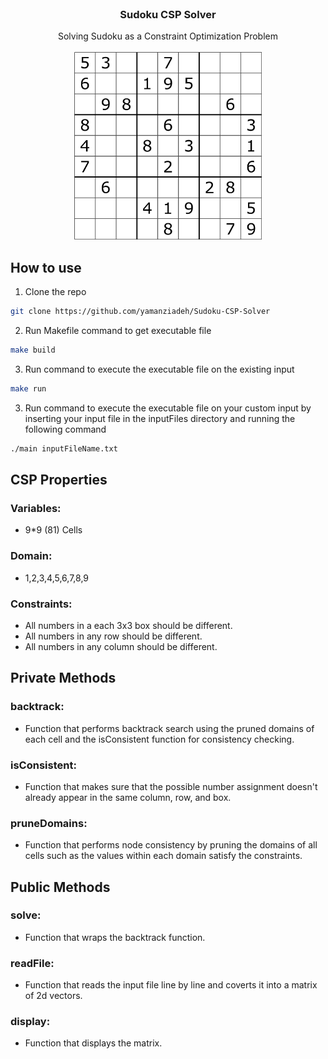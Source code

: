<!-- INTRO. -->
<br />
<p align="center">

  <h3 align="center">Sudoku CSP Solver</h3>

  <p align="center">
Solving Sudoku as a Constraint Optimization Problem <br /><br />
<img src="gitImgs/sudokuIcon.png?raw=true" width="300" >
  </p>
  
</p>

## How to use
1. Clone the repo
```sh
git clone https://github.com/yamanziadeh/Sudoku-CSP-Solver
```
2. Run Makefile command to get executable file
```sh
make build
```
3. Run command to execute the executable file on the existing input
```sh
make run
```
3. Run command to execute the executable file on your custom input by inserting your input file in the inputFiles directory and running the following command
```sh
./main inputFileName.txt
```
## CSP Properties
### Variables: 
* 9*9 (81) Cells
### Domain: 
* 1,2,3,4,5,6,7,8,9
### Constraints: 
* All numbers in a each 3x3 box should be different.
* All numbers in any row should be different.
* All numbers in any column should be different.


## Private Methods
### backtrack: 
* Function that performs backtrack search using the pruned domains of each cell and the isConsistent function for consistency checking.
### isConsistent: 
* Function that makes sure that the possible number assignment doesn't already appear in the same column, row, and box.
### pruneDomains: 
* Function that performs node consistency by pruning the domains of all cells such as the values within each domain satisfy the constraints.

## Public Methods
### solve: 
* Function that wraps the backtrack function.
### readFile: 
* Function that reads the input file line by line and coverts it into a matrix of 2d vectors.
### display: 
* Function that displays the matrix.

